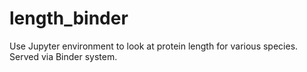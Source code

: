 # length_binder
Use Jupyter environment to look at protein length for various species. Served via Binder system.
